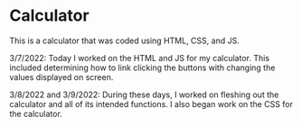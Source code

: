 # Calculator

This is a calculator that was coded using HTML, CSS, and JS.

3/7/2022: Today I worked on the HTML and JS for my calculator. This included determining how to link clicking the buttons with changing the values displayed on screen. 

3/8/2022 and 3/9/2022: During these days, I worked on fleshing out the calculator and all of its intended functions. I also began work on the CSS for the calculator.
